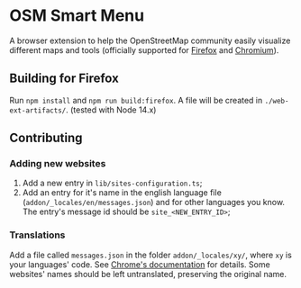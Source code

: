 # OSM Smart Menu
A browser extension to help the OpenStreetMap community easily visualize different maps and tools (officially supported for [Firefox](https://addons.mozilla.org/pt-BR/firefox/addon/osm-smart-menu/) and [Chromium](https://chrome.google.com/webstore/detail/osm-smart-menu/icipmdhgbkejfideagkhdebiaeohfijk)).


## Building for Firefox
Run `npm install` and `npm run build:firefox`.
A file will be created in `./web-ext-artifacts/`.
(tested with Node 14.x)

## Contributing

### Adding new websites
1. Add a new entry in `lib/sites-configuration.ts`;
2. Add an entry for it's name in the english language file (`addon/_locales/en/messages.json`) and for other languages you know. The entry's message id should be `site_<NEW_ENTRY_ID>`;

### Translations
Add a file called `messages.json` in the folder `addon/_locales/xy/`, where `xy` is your languages' code.
See [Chrome's documentation](https://developer.chrome.com/webstore/i18n) for details.
Some websites' names should be left untranslated, preserving the original name.

